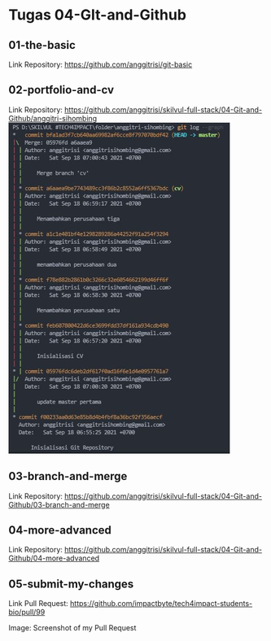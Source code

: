 # Tugas 04-GIt-and-Github

## 01-the-basic
Link Repository: https://github.com/anggitrisi/git-basic

## 02-portfolio-and-cv
Link Repository: https://github.com/anggitrisi/skilvul-full-stack/04-Git-and-Github/anggitri-sihombing
![02 graph screenshot](./02-graph.png)

## 03-branch-and-merge
Link Repository: https://github.com/anggitrisi/skilvul-full-stack/04-Git-and-Github/03-branch-and-merge


## 04-more-advanced
Link Repository: https://github.com/anggitrisi/skilvul-full-stack/04-Git-and-Github/04-more-advanced

## 05-submit-my-changes
Link Pull Request: https://github.com/impactbyte/tech4impact-students-bio/pull/99

Image: Screenshot of my Pull Request